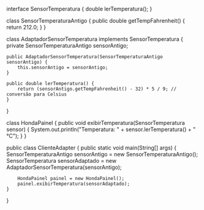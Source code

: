interface SensorTemperatura {
    double lerTemperatura();
}

class SensorTemperaturaAntigo {
    public double getTempFahrenheit() {
        return 212.0;
    }
}

class AdaptadorSensorTemperatura implements SensorTemperatura {
    private SensorTemperaturaAntigo sensorAntigo;

    public AdaptadorSensorTemperatura(SensorTemperaturaAntigo sensorAntigo) {
        this.sensorAntigo = sensorAntigo;
    }

    public double lerTemperatura() {
        return (sensorAntigo.getTempFahrenheit() - 32) * 5 / 9; // conversão para Celsius
    }
}

class HondaPainel {
    public void exibirTemperatura(SensorTemperatura sensor) {
        System.out.println("Temperatura: " + sensor.lerTemperatura() + " °C");
    }
}

public class ClienteAdapter {
    public static void main(String[] args) {
        SensorTemperaturaAntigo sensorAntigo = new SensorTemperaturaAntigo();
        SensorTemperatura sensorAdaptado = new AdaptadorSensorTemperatura(sensorAntigo);

        HondaPainel painel = new HondaPainel();
        painel.exibirTemperatura(sensorAdaptado);
    }
}
